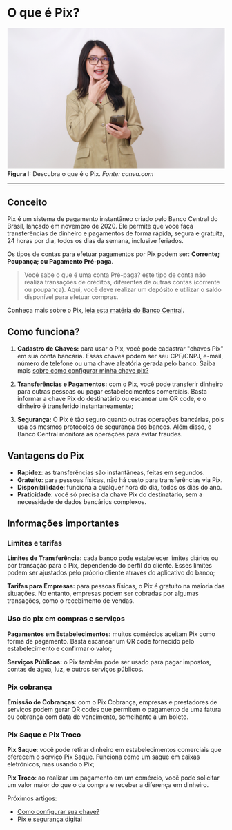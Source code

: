 # O que é Pix?

![o-que-e-pix](../img/ima-o-que-e-pix.png)
**Figura I:** Descubra o que é o Pix. _Fonte: canva.com_


-----

##  Conceito

Pix é um sistema de pagamento instantâneo criado pelo Banco Central do Brasil, lançado em novembro de 2020. Ele permite que você faça transferências de dinheiro e pagamentos de forma rápida, segura e gratuita, 24 horas por dia, todos os dias da semana, inclusive feriados.

Os tipos de contas para efetuar pagamentos por Pix podem ser: **Corrente; Poupança; ou Pagamento Pré-paga**.

> Você sabe o que é uma conta Pré-paga? este tipo de conta não realiza transações de créditos, diferentes de outras contas (corrente ou poupança). Aqui, você deve realizar um depósito e utilizar o saldo disponível para efetuar compras.


Conheça mais sobre o Pix, [leia esta matéria do Banco Central](https://www.bcb.gov.br/estabilidadefinanceira/pix).


## Como funciona?

1. **Cadastro de Chaves:** para usar o Pix, você pode cadastrar "chaves Pix" em sua conta bancária. Essas chaves podem ser seu CPF/CNPJ, e-mail, número de telefone ou uma chave aleatória gerada pelo banco. Saiba mais [sobre como configurar minha chave pix?](/text/2-como-configurar-sua-chave.md)

2. **Transferências e Pagamentos:** com o Pix, você pode transferir dinheiro para outras pessoas ou pagar estabelecimentos comerciais. Basta informar a chave Pix do destinatário ou escanear um QR code, e o dinheiro é transferido instantaneamente;

3. **Segurança:** O Pix é tão seguro quanto outras operações bancárias, pois usa os mesmos protocolos de segurança dos bancos. Além disso, o Banco Central monitora as operações para evitar fraudes.

## Vantagens do Pix

- **Rapidez**: as transferências são instantâneas, feitas em segundos.
- **Gratuito**: para pessoas físicas, não há custo para transferências via Pix.
- **Disponibilidade**: funciona a qualquer hora do dia, todos os dias do ano.
- **Praticidade**: você só precisa da chave Pix do destinatário, sem a necessidade de dados bancários complexos.


## Informações importantes

### Limites e tarifas

**Limites de Transferência:** cada banco pode estabelecer limites diários ou por transação para o Pix, dependendo do perfil do cliente. Esses limites podem ser ajustados pelo próprio cliente através do aplicativo do banco;

**Tarifas para Empresas:** para pessoas físicas, o Pix é gratuito na maioria das situações. No entanto, empresas podem ser cobradas por algumas transações, como o recebimento de vendas.


### Uso do pix em compras e serviços

**Pagamentos em Estabelecimentos:** muitos comércios aceitam Pix como forma de pagamento. Basta escanear um QR code fornecido pelo estabelecimento e confirmar o valor;

**Serviços Públicos:** o Pix também pode ser usado para pagar impostos, contas de água, luz, e outros serviços públicos.

### Pix cobrança

**Emissão de Cobranças:** com o Pix Cobrança, empresas e prestadores de serviços podem gerar QR codes que permitem o pagamento de uma fatura ou cobrança com data de vencimento, semelhante a um boleto.

### Pix Saque e Pix Troco

**Pix Saque**: você pode retirar dinheiro em estabelecimentos comerciais que oferecem o serviço Pix Saque. Funciona como um saque em caixas eletrônicos, mas usando o Pix;

**Pix Troco**: ao realizar um pagamento em um comércio, você pode solicitar um valor maior do que o da compra e receber a diferença em dinheiro.

Próximos artigos:

- [Como configurar sua chave?](/text/2-como-configurar-sua-chave.md)
- [Pix e segurança digital](/text/3-pix-e-seguranca.md)